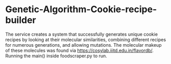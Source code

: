 # Genetic-Algorithm-Cookie-recipe-builder
 The service creates a system that successfully generates unique cookie recipes by looking at their molecular similarities, combining different recipes for numerous generations, and allowing mutations. The molecular makeup of these molecules was found via https://cosylab.iiitd.edu.in/flavordb/. Running the main() inside foodscraper.py to run.

